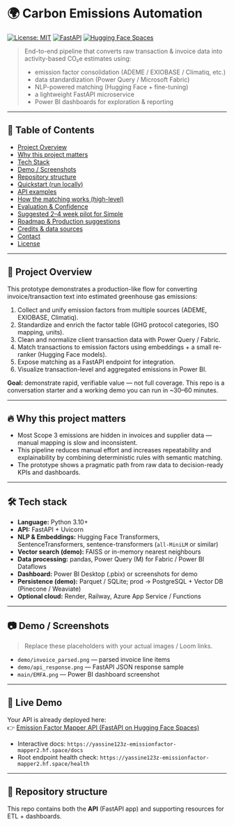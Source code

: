 # 🌍 Carbon Emissions Automation

[![License: MIT](https://img.shields.io/badge/License-MIT-blue.svg)](#license)
[![FastAPI](https://img.shields.io/badge/API-FastAPI-brightgreen.svg)](#api)
[![Hugging Face Spaces](https://img.shields.io/badge/HF-Spaces-orange.svg)](https://yassine123z-emissionfactor-mapper2.hf.space/)

> End-to-end pipeline that converts raw transaction & invoice data into activity-based CO₂e estimates using:
> - emission factor consolidation (ADEME / EXIOBASE / Climatiq, etc.)
> - data standardization (Power Query / Microsoft Fabric)
> - NLP-powered matching (Hugging Face + fine-tuning)
> - a lightweight FastAPI microservice
> - Power BI dashboards for exploration & reporting

---

## 📌 Table of Contents

- [Project Overview](#project-overview)
- [Why this project matters](#why-this-project-matters)
- [Tech Stack](#tech-stack)
- [Demo / Screenshots](#demo--screenshots)
- [Repository structure](#repository-structure)
- [Quickstart (run locally)](#quickstart-run-locally)
- [API examples](#api-examples)
- [How the matching works (high-level)](#how-the-matching-works-high-level)
- [Evaluation & Confidence](#evaluation--confidence)
- [Suggested 2–4 week pilot for Simple](#suggested-2-4-week-pilot-for-simple)
- [Roadmap & Production suggestions](#roadmap--production-suggestions)
- [Credits & data sources](#credits--data-sources)
- [Contact](#contact)
- [License](#license)

---

## 🧭 Project Overview

This prototype demonstrates a production-like flow for converting invoice/transaction text into estimated greenhouse gas emissions:

1. Collect and unify emission factors from multiple sources (ADEME, EXIOBASE, Climatiq).
2. Standardize and enrich the factor table (GHG protocol categories, ISO mapping, units).
3. Clean and normalize client transaction data with Power Query / Fabric.
4. Match transactions to emission factors using embeddings + a small re-ranker (Hugging Face models).
5. Expose matching as a FastAPI endpoint for integration.
6. Visualize transaction-level and aggregated emissions in Power BI.

**Goal:** demonstrate rapid, verifiable value — not full coverage. This repo is a conversation starter and a working demo you can run in ~30–60 minutes.

---

## 🔥 Why this project matters

- Most Scope 3 emissions are hidden in invoices and supplier data — manual mapping is slow and inconsistent.  
- This pipeline reduces manual effort and increases repeatability and explainability by combining deterministic rules with semantic matching.  
- The prototype shows a pragmatic path from raw data to decision-ready KPIs and dashboards.

---

## 🛠️ Tech stack

- **Language:** Python 3.10+  
- **API:** FastAPI + Uvicorn  
- **NLP & Embeddings:** Hugging Face Transformers, SentenceTransformers, sentence-transformers (`all-MiniLM` or similar)  
- **Vector search (demo):** FAISS or in-memory nearest neighbours  
- **Data processing:** pandas, Power Query (M) for Fabric / Power BI Dataflows  
- **Dashboard:** Power BI Desktop (.pbix) or screenshots for demo  
- **Persistence (demo):** Parquet / SQLite; prod -> PostgreSQL + Vector DB (Pinecone / Weaviate)  
- **Optional cloud:** Render, Railway, Azure App Service / Functions

---

## 📷 Demo / Screenshots

> Replace these placeholders with your actual images / Loom links.

- `demo/invoice_parsed.png` — parsed invoice line items  
- `demo/api_response.png` — FastAPI JSON response sample  
- `main/EMFA.png` — Power BI dashboard screenshot

---

## 🚀 Live Demo

Your API is already deployed here:  
👉 [Emission Factor Mapper API (FastAPI on Hugging Face Spaces)](https://yassine123z-emissionfactor-mapper2.hf.space/docs#/)

- Interactive docs: `https://yassine123z-emissionfactor-mapper2.hf.space/docs`
- Root endpoint health check: `https://yassine123z-emissionfactor-mapper2.hf.space/health`

---

## 📂 Repository structure

This repo contains both the **API** (FastAPI app) and supporting resources for ETL + dashboards.

